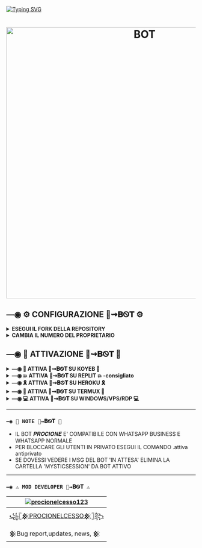 [![Typing SVG](https://readme-typing-svg.demolab.com?font=Fira+Code&weight=500&size=30&pause=1000&color=F77539&center=true&lines=%F0%9F%A6%9D%F0%9D%91%B7%F0%9D%91%B9%F0%9D%91%B6%F0%9D%91%AA%F0%9D%91%B0%F0%9D%91%B6%F0%9D%91%B5%F0%9D%91%AC%E2%87%9D%F0%9D%90%81%E1%8F%AB%F0%9D%90%93)](https://git.io/typing-svg)
<h1 align="center">
<p>
<img src= "https://telegra.ph/file/bc12386c7355151f41702.jpg" alt="BOT" width="720">
</p>


## —◉ ⚙️ CONFIGURAZIONE 🦝⇝𝐁Ꮻ𝐓 ⚙️

<details>
  <summary><b>ESEGUI IL FORK DELLA REPOSITORY</b></summary>

  [clicca qui per clonare la repository](https://github.com/procionelcesso123/procionebot/fork)

</details>

<details>
  <summary><b>CAMBIA IL NUMERO DEL PROPRIETARIO</b></summary>

  [clicca qui per cambiare il numero del proprietario](https://github.com/procionelcesso123/procionebot/blob/master/config.js)

</details>


## —◉ 🍳 ATTIVAZIONE 🦝⇝𝐁Ꮻ𝐓 🍳

<details>
  <summary><b>—◉ 🌌 ATTIVA 🦝⇝𝐁Ꮻ𝐓 SU KOYEB 🌌</b></summary>

Clicca il pulsante per attivare il bot su Koyeb:

  [![Attiva su Koyeb](https://www.koyeb.com/static/images/deploy/button.svg)](https://app.koyeb.com/deploy?type=git&repository=github.com//procionebot&branch=master&name=procione.bot)

</details>

<details>
  <summary><b>—◉ 💥 ATTIVA 🦝⇝𝐁Ꮻ𝐓 SU REPLIT 💥 -consigliato</b></summary>


Clicca il pulsante per attivare il bot su Replit: 

[![Attiva su Repl.it](https://replit.com/badge/github/Fabri115/BotWhaIta)](https://repl.it/github/procionelcesso123/procionebot)

### `—◉ COME FARE UN SERVER 24/7 SU REPLIT`

## 1. INSTALLA I PACCHETTI
Prima di eseguire il repl fai questo:
* Esegui `npm init -y` nella Shell
* Esegui `sh-session npm install express ping-monitor` nella Shell
  
![](https://user-images.githubusercontent.com/69215413/146991197-2e6ae207-942d-473f-ad1e-6cb78067cef8.png)
  
## 2. ESEGUI IL REPL 
Clicca il pulsante "Run":\
![](https://user-images.githubusercontent.com/69215413/146987397-637e9f1a-2987-459b-86ef-bc651ca525be.png)

## 3. CRON-JOB.org
Useremo [Cron-Job.org](https://console.cron-job.org/) come sistema di monitoraggio del server.

* Copia l'URL del sito visualizzato quando esegui il repl:

![](https://user-images.githubusercontent.com/69215413/146987775-56f77514-c7c1-4a67-8d81-7de17200d99b.png)

* Vai su [Cron-Job.org](https://console.cron-job.org/) e crea un account:
<img src="https://telegra.ph/file/3be6f411e4538680907f8.jpg" alt="home" width="400" height="500">

* Dopo aver creato l'account dovresti visualizzare la [dashboard](https://console.cron-job.org/dashboard). Da qui crea un CRONJOB:
  
![](https://telegra.ph/file/327785f9c21865a6305fa.jpg)

* Seleziona le stesse impostazioni che ci sono nell'immagine sottostante, quindi salva (cliccando sul pulsante in basso a destra "SALVA").
Sostituisci "https://procionebot.procionelcesso1.repl.co/" con l'url copiato in precedenza dal tuo repl.

 ![](https://telegra.ph/file/8edec72608904b37166ef.jpg)

Ora il tuo bot rimarrà attivo 24 ore su 24, 7 giorni su 7 anche dopo aver chiuso replit. [Cron-job.org](https://console.cron-job.org/) eseguirà il ping del tuo server ogni minuto per assicurarsi che funzioni ancora, di solito serve per avvisarti di tempi di inattività imprevisti, ma in questo caso i ping costanti hanno l'effetto di mantenere in vita il nostro Repl poiché la versione gratuita prevede lo spegnimento dopo circa un'ora di inattività.

</details>

<details>
  <summary><b>—◉ 🎗 ATTIVA 🦝⇝𝐁Ꮻ𝐓 SU HEROKU 🎗</b></summary>

Clicca il pulsante per attivare il bot su Heroku:

  [![Deploy](https://www.herokucdn.com/deploy/button.svg)](https://heroku.com/deploy?template=[https://github.com/procionelcesso123/procionebot])

</details>

<details>
  <summary><b>—◉ 👾 ATTIVA 🦝⇝𝐁Ꮻ𝐓 SU TERMUX 👾</b></summary>


### `—◉ VERSIONE DI TERMUX NECESSARIA: ` 

Clicca il pulsante per scaricare Termux:

<a href="https://bit.ly/termux119"><img src="https://telegra.ph/file/c68dcf19a390ffb792c3e.png" alt="Termux.apk" width="100"></a>



- DIGITA QUESTI COMANDI:
```bash
termux-setup-storage
```

```bash
pkg upgrade -y && pkg update -y
```

```bash
pkg install git -y
```
  
```bash
pkg install nodejs -y  
```
  
```bash
pkg install ffmpeg -y
```  
  
```bash
pkg install imagemagick -y
``` 

```bash
pkg install yarn
```    

```bash
git clone https://github.com/procionelcesso123/procionebot.git
```
  
```bash
cd procionebot
```  

```bash
yarn install
```

```bash
npm install
```

```bash
npm update
```

```bash
sh start.sh
```

### `—◉ ✔️ PER 24/7 🦝⇝𝐁Ꮻ𝐓 SU TERMUX ✔️`
  
 ```bash
> npm i -g pm2 && pm2 start index.js && pm2 save && pm2 logs
  ```

### `—◉ 👽 PER OTTENERE UN ALTRO CODICE QR 👽`

DIGITA QUESTI COMANDI:
```bash
> cd 
```
```bash
> cd procionebot
```
```bash
> rm -rf MysticSession
```
```bash
> sh start.sh
```
</details>

<details>
  <summary><b>—◉ 💻 ATTIVA 🦝⇝𝐁Ꮻ𝐓 SU WINDOWS/VPS/RDP 💻</b></summary>

* Installa Git [`Click Here`](https://git-scm.com/downloads)
* Installa NodeJS [`Click Here`](https://nodejs.org/en/download)
* Installa FFmpeg [`Click Here`](https://ffmpeg.org/download.html) (**Non dimenticare di aggiungere FFmpeg alle variabili di ambiente PATH**)
* Installa ImageMagick [`Click Here`](https://imagemagick.org/script/download.php)

```bash
git clone https://github.com/procionelcesso123/procionebot
```
```bash
cd procionebot
```
```bash
npm install
```
```bash
npm update
```

---------

### `Run`

```bash
node .
```

</details>


---------
### `—◉ 📝 NOTE 🦝⇝𝐁Ꮻ𝐓 📝`
- IL BOT 𝑷𝑹𝑶𝑪𝑰𝑶𝑵𝑬 E' COMPATIBILE CON WHATSAPP BUSINESS E WHATSAPP NORMALE
- PER BLOCCARE GLI UTENTI IN PRIVATO ESEGUI IL COMANDO .attiva antiprivato
- SE DOVESSI VEDERE I MSG DEL BOT 'IN ATTESA' ELIMINA LA CARTELLA 'MYSTICSESSION' DA BOT ATTIVO
---------

### `—◉ ⚠️ MOD DEVELOPER 🦝⇝𝐁Ꮻ𝐓 ⚠️ `
  <div align="center">
  
| [![procionelcesso123](https://telegra.ph/file/1e7db3fa212a15584fe9d.jpg?size=200)](https://github.com/procionelcesso123) |
|----|
| [꧁𓊈𒆜PROCIONELCESSO𒆜𓊉꧂](https://github.com/procionelcesso123) |
|  𒆜Bug report,updates, news, 𒆜 |
  
  </div>

